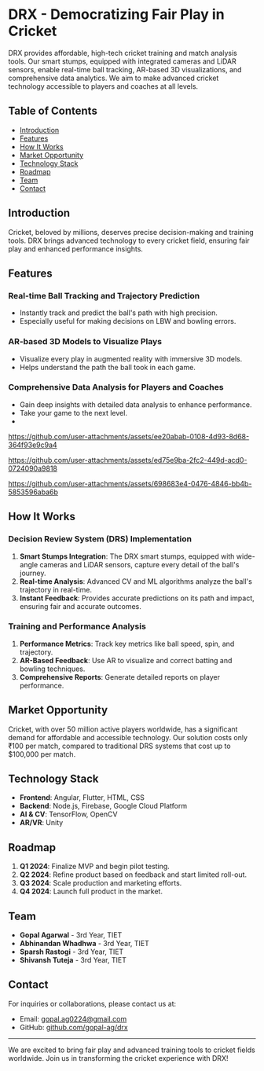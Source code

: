 # DRX - Democratizing Fair Play in Cricket
DRX provides affordable, high-tech cricket training and match analysis tools. Our smart stumps, equipped with integrated cameras and LiDAR sensors, enable real-time ball tracking, AR-based 3D visualizations, and comprehensive data analytics. We aim to make advanced cricket technology accessible to players and coaches at all levels.

## Table of Contents
- [Introduction](#introduction)
- [Features](#features)
- [How It Works](#how-it-works)
- [Market Opportunity](#market-opportunity)
- [Technology Stack](#technology-stack)
- [Roadmap](#roadmap)
- [Team](#team)
- [Contact](#contact)

## Introduction

Cricket, beloved by millions, deserves precise decision-making and training tools. DRX brings advanced technology to every cricket field, ensuring fair play and enhanced performance insights.



## Features

### Real-time Ball Tracking and Trajectory Prediction
- Instantly track and predict the ball's path with high precision.
- Especially useful for making decisions on LBW and bowling errors.

### AR-based 3D Models to Visualize Plays
- Visualize every play in augmented reality with immersive 3D models.
- Helps understand the path the ball took in each game.

### Comprehensive Data Analysis for Players and Coaches
- Gain deep insights with detailed data analysis to enhance performance.
- Take your game to the next level.
- 

https://github.com/user-attachments/assets/ee20abab-0108-4d93-8d68-364f93e9c9a4



https://github.com/user-attachments/assets/ed75e9ba-2fc2-449d-acd0-0724090a9818




https://github.com/user-attachments/assets/698683e4-0476-4846-bb4b-5853596aba6b

## How It Works

### Decision Review System (DRS) Implementation
1. **Smart Stumps Integration**: The DRX smart stumps, equipped with wide-angle cameras and LiDAR sensors, capture every detail of the ball's journey.
2. **Real-time Analysis**: Advanced CV and ML algorithms analyze the ball's trajectory in real-time.
3. **Instant Feedback**: Provides accurate predictions on its path and impact, ensuring fair and accurate outcomes.

### Training and Performance Analysis
1. **Performance Metrics**: Track key metrics like ball speed, spin, and trajectory.
2. **AR-Based Feedback**: Use AR to visualize and correct batting and bowling techniques.
3. **Comprehensive Reports**: Generate detailed reports on player performance.



## Market Opportunity

Cricket, with over 50 million active players worldwide, has a significant demand for affordable and accessible technology. Our solution costs only ₹100 per match, compared to traditional DRS systems that cost up to $100,000 per match.

## Technology Stack

- **Frontend**: Angular, Flutter, HTML, CSS
- **Backend**: Node.js, Firebase, Google Cloud Platform
- **AI & CV**: TensorFlow, OpenCV
- **AR/VR**: Unity



## Roadmap

1. **Q1 2024**: Finalize MVP and begin pilot testing.
2. **Q2 2024**: Refine product based on feedback and start limited roll-out.
3. **Q3 2024**: Scale production and marketing efforts.
4. **Q4 2024**: Launch full product in the market.

## Team

- **Gopal Agarwal** - 3rd Year, TIET
- **Abhinandan Whadhwa** - 3rd Year, TIET
- **Sparsh Rastogi** - 3rd Year, TIET
- **Shivansh Tuteja** - 3rd Year, TIET



## Contact

For inquiries or collaborations, please contact us at:
- Email: [gopal.ag0224@gmail.com](mailto:gopal.ag0224@gmail.com)
- GitHub: [github.com/gopal-ag/drx](https://github.com/gopal-ag/drx)

---

We are excited to bring fair play and advanced training tools to cricket fields worldwide. Join us in transforming the cricket experience with DRX!
